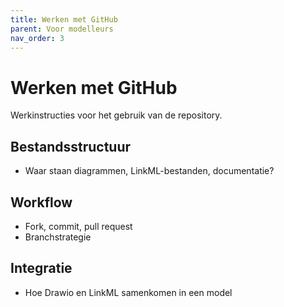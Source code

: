 ```yaml
---
title: Werken met GitHub
parent: Voor modelleurs
nav_order: 3
---
```


# Werken met GitHub

Werkinstructies voor het gebruik van de repository.

## Bestandsstructuur
- Waar staan diagrammen, LinkML-bestanden, documentatie?

## Workflow
- Fork, commit, pull request
- Branchstrategie

## Integratie
- Hoe Drawio en LinkML samenkomen in een model

